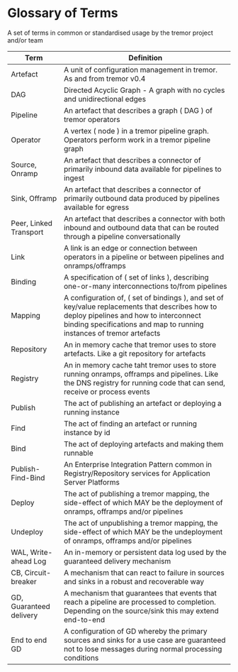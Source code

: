 # Glossary of Terms

A set of terms in common or standardised usage by the tremor project and/or team

|Term|Definition|
|---|---|
|Artefact|A unit of configuration management in tremor. As and from tremor v0.4|
|DAG|Directed Acyclic Graph - A graph with no cycles and unidirectional edges|
|Pipeline|An artefact that describes a graph ( DAG ) of tremor operators|
|Operator|A vertex ( node ) in a tremor pipeline graph. Operators perform work in a tremor pipeline graph|
|Source, Onramp|An artefact that describes a connector of primarily inbound data available for pipelines to ingest|
|Sink, Offramp|An artefact that describes a connector of primarily outbound data produced by pipelines available for egress|
|Peer, Linked Transport|An artefact that describes a connector with both inbound and outbound data that can be routed through a pipeline conversationally|
|Link|A link is an edge or connection between operators in a pipeline or between pipelines and onramps/offramps|
|Binding|A specification of ( set of links ), describing one-or-many interconnections to/from pipelines|
|Mapping|A configuration of, ( set of bindings ), and set of key/value replacements that describes how to deploy pipelines and how to interconnect binding specifications and map to running instances of tremor artefacts|
|Repository|An in memory cache that tremor uses to store artefacts. Like a git repository for artefacts|
|Registry|An in memory cache taht tremor uses to store running onramps, offramps and pipelines. Like the DNS registry for running code that can send, receive or process events|
|Publish|The act of publishing an artefact or deploying a running instance|
|Find|The act of finding an artefact or running instance by id|
|Bind|The act of deploying artefacts and making them runnable|
|Publish-Find-Bind|An Enterprise Integration Pattern common in Registry/Repository services for Application Server Platforms|
|Deploy|The act of publishing a tremor mapping, the side-effect of which MAY be the deployment of onramps, offramps and/or pipelines|
|Undeploy|The act of unpublishing a tremor mapping, the side-effect of which MAY be the undeployment of onramps, offramps and/or pipelines|
|WAL, Write-ahead Log|An in-memory or persistent data log used by the guaranteed delivery mechanism|
|CB, Circuit-breaker|A mechanism that can react to failure in sources and sinks in a robust and recoverable way|
|GD, Guaranteed delivery|A mechanism that guarantees that events that reach a pipeline are processed to completion. Depending on the source/sink this may extend end-to-end|
|End to end GD|A configuration of GD whereby the primary sources and sinks for a use case are guaranteed not to lose messages during normal processing conditions|
